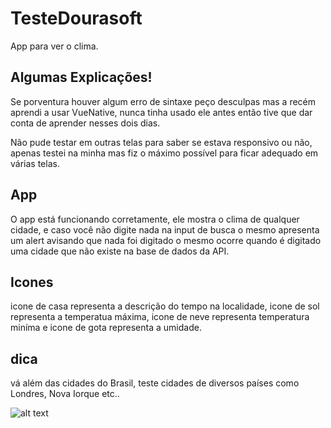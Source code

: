 # TesteDourasoft
App para ver o clima.

## Algumas Explicações!
Se porventura houver algum erro de sintaxe peço desculpas mas a recém aprendi a usar VueNative, nunca tinha usado ele antes então tive
que dar conta de aprender nesses dois dias.

Não pude testar em outras telas para saber se estava responsivo ou não, apenas testei na minha mas fiz o máximo possível para ficar
adequado em várias telas.

## App
O app está funcionando corretamente, ele mostra o clima de qualquer cidade, e caso você não digite nada na input de busca o mesmo
apresenta um alert avisando que nada foi digitado o mesmo ocorre quando é digitado uma cidade que não existe na base de dados da API.

## Icones
icone de casa representa a descrição do tempo na localidade,
icone de sol representa a temperatua máxima,
icone de neve representa temperatura miníma e
icone de gota representa a umidade.

## dica
vá além das cidades do Brasil, teste cidades de diversos países como Londres, Nova Iorque etc..

![alt text](https://raw.githubusercontent.com/username/projectname/branch/img.jpg)
